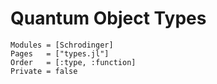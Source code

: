 # Quantum Object Types

```@autodocs
Modules = [Schrodinger]
Pages   = ["types.jl"]
Order   = [:type, :function]
Private = false
```
